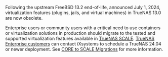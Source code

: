 &NewLine;

Following the upstream FreeBSD 13.2 end-of-life, announced July 1, 2024, virtualization features (plugins, jails, and virtual machines) in TrueNAS 13.0 are now obsolete.

Enterprise users or community users with a critical need to use containers or virtualization solutions in production should migrate to the tested and supported virtualization features available in [TrueNAS SCALE](https://www.truenas.com/download-truenas-scale/).
[TrueNAS Enterprise customers](https://www.truenas.com/truenas-enterprise/) can contact iXsystems to schedule a TrueNAS 24.04 or newer deployment.
See [CORE to SCALE Migrations](https://www.truenas.com/docs/scale/24.04/gettingstarted/migrate/) for more information.
